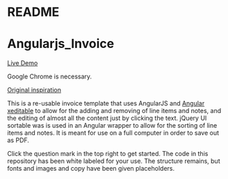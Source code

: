 # README #
# Angularjs_Invoice #

[Live Demo](http://invoice.thirdwishcreative.com)

Google Chrome is necessary. 

[Original inspiration](http://randysofia.com/2014/06/20/tool-for-invoicing-customers/)

This is a re-usable invoice template that uses AngularJS and [Angular xeditable](http://vitalets.github.io/angular-xeditable/) to allow for the adding and removing of line items and notes, and the editing of almost all the content just by clicking the text. jQuery UI sortable was is used in an Angular wrapper to allow for the sorting of line items and notes. It is meant for use on a full computer in order to save out as PDF.

Click the question mark in the top right to get started. The code in this repository has been white labeled for your use. The structure remains, but fonts and images and copy have been given placeholders. 
